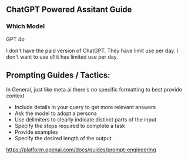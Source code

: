 ## ChatGPT Powered Assitant Guide

### Which Model

GPT 4o

I don't have the paid version of ChatGPT. They have limit use per day. I don't want to use o1 it has limited use per day.

## Prompting Guides / Tactics:

In General, just like meta ai there's no specific formatting to best provide context

- Include details in your query to get more relevant answers
- Ask the model to adopt a persona
- Use delimiters to clearly indicate distinct parts of the input
- Specify the steps required to complete a task
- Provide examples
- Specify the desired length of the output

https://platform.openai.com/docs/guides/prompt-engineering

